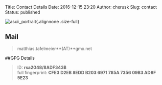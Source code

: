 Title: Contact Details
Date: 2016-12-15 23:20
Author: cherusk
Slug: contact 
Status: published

![ascii_portrait]({static}../meta/portrait.png){.alignnone .size-full}

## Mail
> matthias.tafelmeier**(AT)**gmx.net

##GPG Details

> ID: **rsa2048/8ADF343B**  
> full fingerprint: **CFE3 D2EB 8EDD B203 6971 785A 7356 09B3 AD8F 5E23**
